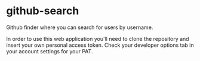 # github-search

Github finder where you can search for users by username.

In order to use this web application you'll need to clone the repository
and insert your own personal access token. Check your developer options
tab in your account settings for your PAT.
